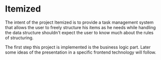 # Itemized

The intent of the project Itemized is to provide a task management system that allows the user to freely structure his items as he needs while handling the data structure shouldn't expect the user to know much about the rules of structuring.

The first step this project is implemented is the business logic part. Later some ideas of the presentation in a specific frontend technology will follow.
